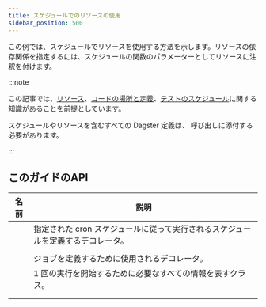 ```yaml
---
title: スケジュールでのリソースの使用
sidebar_position: 500
---
```


この例では、スケジュールでリソースを使用する方法を示します。リソースの依存関係を指定するには、スケジュールの関数のパラメーターとしてリソースに注釈を付けます。

:::note

この記事では、[リソース](/guides/build/external-resources/)、[コードの場所と定義](/guides/deploy/code-locations/)、[テストのスケジュール](/guides/automate/schedules/testing-schedules)に関する知識があることを前提としています。

スケジュールやリソースを含むすべての Dagster 定義は、<PyObject section="definitions" module="dagster" object="Definitions" /> 呼び出しに添付する必要があります。

:::

<CodeExample
  path="docs_snippets/docs_snippets/concepts/resources/pythonic_resources.py"
  startAfter="start_new_resource_on_schedule"
  endBefore="end_new_resource_on_schedule"
  dedent="4"
/>

## このガイドのAPI

| 名前 | 説明 |
|------|-------------|
| <PyObject section="schedules-sensors" module="dagster" object="schedule" decorator /> | 指定された cron スケジュールに従って実行されるスケジュールを定義するデコレータ。 |
| <PyObject section="resources" module="dagster" object="ConfigurableResource" /> | |
| <PyObject section="jobs" module="dagster" object="job" decorator /> | ジョブを定義するために使用されるデコレータ。 |
| <PyObject section="schedules-sensors" module="dagster" object="RunRequest" />                          | 1 回の実行を開始するために必要なすべての情報を表すクラス。 |
| <PyObject section="config" module="dagster" object="RunConfig" /> | |
| <PyObject section="definitions" module="dagster" object="Definitions" /> | |
